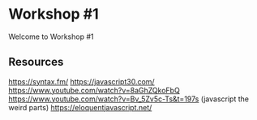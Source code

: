 # Workshop #1
Welcome to Workshop #1

## Resources
https://syntax.fm/
https://javascript30.com/
https://www.youtube.com/watch?v=8aGhZQkoFbQ
https://www.youtube.com/watch?v=Bv_5Zv5c-Ts&t=197s (javascript the weird parts)
https://eloquentjavascript.net/